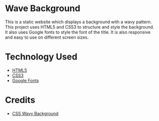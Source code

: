 # Wave Background

This is a static website which displays a background with a wavy pattern. This project uses HTML5 and CSS3 to structure and style the background. It also uses Google fonts to style the font of the title. It is also responsive and easy to use on different screen sizes.

# Technology Used

- [HTML5](https://developer.mozilla.org/en-US/docs/Web/HTML)
- [CSS3](https://developer.mozilla.org/en-US/docs/Web/CSS)
- [Google Fonts](https://fonts.google.com/)

# Credits

- [CSS Wavy Background](https://www.youtube.com/watch?v=yRZALD0oNgU)
